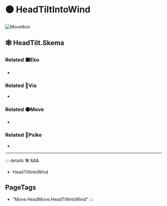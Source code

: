 # 🟠 <move>HeadTiltIntoWind</move>

![MoveIkon](/Move/Move_Ikon.png)

## 🕸 HeadTilt.Skema

### Related 🟩<eko>Eko</eko>

-

### Related 🔻<via>Via</via>

-

### Related 🟠<move>Move</move>

-

### Related 💜<psike>Psike</psike>

-

---

<!-- =================================================== -->
<!-- =================================================== -->
<!-- =================================================== -->
<!-- =================================================== -->
<!-- =================================================== -->
::: details 🛠 <dev>&&&</dev>

- HeadTiltIntoWind

<h2>PageTags</h2>

- "Move.HeadMove.HeadTiltIntoWind"
:::
